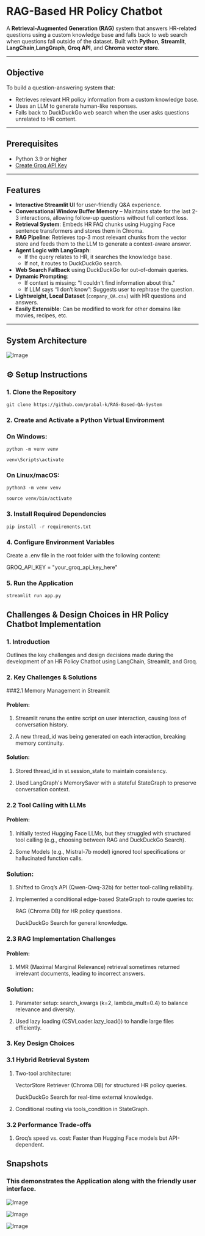 # RAG-Based HR Policy Chatbot

A **Retrieval-Augmented Generation (RAG)** system that answers HR-related questions using a custom knowledge base and falls back to web search when questions fall outside of the dataset. Built with **Python**, **Streamlit**, **LangChain**,**LangGraph**, **Groq API**, and **Chroma vector store**.

---

## Objective

To build a question-answering system that:
- Retrieves relevant HR policy information from a custom knowledge base.
- Uses an LLM to generate human-like responses.
- Falls back to DuckDuckGo web search when the user asks questions unrelated to HR content.

---

## Prerequisites

- Python 3.9 or higher
- [Create Groq API Key]( https://console.groq.com/keys)

---

## Features

- **Interactive Streamlit UI** for user-friendly Q&A experience.
- **Conversational Window Buffer Memory** – Maintains state for the last 2-3 interactions, allowing follow-up questions without full context loss.
- **Retrieval System**: Embeds HR FAQ chunks using Hugging Face sentence transformers and stores them in Chroma.
- **RAG Pipeline**: Retrieves top-3 most relevant chunks from the vector store and feeds them to the LLM to generate a context-aware answer.
- **Agent Logic with LangGraph**:
  - If the query relates to HR, it searches the knowledge base.
  - If not, it routes to DuckDuckGo search.
- **Web Search Fallback** using DuckDuckGo for out-of-domain queries.
- **Dynamic Prompting**:
  - If context is missing: "I couldn't find information about this."
  - If LLM says “I don’t know”: Suggests user to rephrase the question.
- **Lightweight, Local Dataset** (`company_QA.csv`) with HR questions and answers.
- **Easily Extensible**: Can be modified to work for other domains like movies, recipes, etc.

---
## System Architecture

![Image](https://github.com/user-attachments/assets/a19be4f1-db35-410a-9b32-fc58106c9d4e)

## ⚙️ Setup Instructions

### 1. Clone the Repository

```
git clone https://github.com/prabal-k/RAG-Based-QA-System
```

### 2. Create and Activate a Python Virtual Environment

### On Windows:
```
python -m venv venv

venv\Scripts\activate
```
### On Linux/macOS:
```
python3 -m venv venv

source venv/bin/activate
```
### 3. Install Required Dependencies
``
pip install -r requirements.txt
``
### 4. Configure Environment Variables

Create a .env file in the root folder with the following content:

GROQ_API_KEY = "your_groq_api_key_here"

### 5. Run the Application
``
streamlit run app.py
``
## Challenges & Design Choices in HR Policy Chatbot Implementation

### 1. Introduction

Outlines the key challenges and design decisions made during the development of an HR Policy Chatbot using LangChain, Streamlit, and Groq. 

### 2. Key Challenges & Solutions

###2.1 Memory Management in Streamlit

#### Problem:

  1. Streamlit reruns the entire script on user interaction, causing loss of conversation history.

  2. A new thread_id was being generated on each interaction, breaking memory continuity.

#### Solution:

  1. Stored thread_id in st.session_state to maintain consistency.

  2. Used LangGraph's MemorySaver with a stateful StateGraph to preserve conversation context.

### 2.2 Tool Calling with LLMs

#### Problem:

  1. Initially tested Hugging Face LLMs, but they struggled with structured tool calling (e.g., choosing between RAG and DuckDuckGo Search).

  2. Some Models (e.g., Mistral-7b model) ignored tool specifications or hallucinated function calls.

### Solution:

  1. Shifted to Groq’s API (Qwen-Qwq-32b) for better tool-calling reliability.

  2. Implemented a conditional edge-based StateGraph to route queries to:

        RAG (Chroma DB) for HR policy questions.

        DuckDuckGo Search for general knowledge.

### 2.3 RAG Implementation Challenges

#### Problem:

  1. MMR (Maximal Marginal Relevance) retrieval sometimes returned irrelevant documents, leading to incorrect answers.

### Solution:

  1. Paramater setup: search_kwargs (k=2, lambda_mult=0.4) to balance relevance and diversity.

  2. Used lazy loading (CSVLoader.lazy_load()) to handle large files efficiently.

### 3. Key Design Choices

### 3.1 Hybrid Retrieval System

  1. Two-tool architecture:

        VectorStore Retriever (Chroma DB) for structured HR policy queries.

        DuckDuckGo Search for real-time external knowledge.

  2. Conditional routing via tools_condition in StateGraph.

### 3.2 Performance Trade-offs

  1. Groq’s speed vs. cost: Faster than Hugging Face models but API-dependent.


## Snapshots

### This demonstrates the Application along with the friendly user interface.

![Image](https://github.com/user-attachments/assets/49e93e2b-e4bd-4912-ab25-fd9f02ec5e16)

![Image](https://github.com/user-attachments/assets/01f8b54e-64b3-46d8-a3f9-5cb96b3c51ce)

![Image](https://github.com/user-attachments/assets/17efe124-9f93-459c-bd9e-e49e55a67570)


